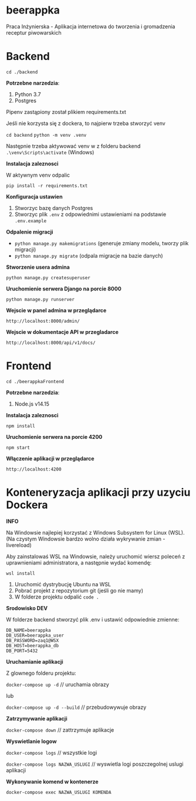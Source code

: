 # beerappka
Praca Inżynierska - Aplikacja internetowa do tworzenia i gromadzenia receptur piwowarskich

# Backend

``cd ./backend``

__Potrzebne narzedzia__:
1. Python 3.7
2. Postgres

Pipenv zastąpiony został plikiem requirements.txt

Jeśli nie korzysta się z dockera,
to najpierw trzeba stworzyć venv

`cd backend`
`python -m venv .venv`

Następnie trzeba aktywować venv w z folderu backend
`.\venv\Scripts\activate` (Windows)


__Instalacja zaleznosci__

W aktywnym venv odpalic

`pip install -r requirements.txt`

__Konfiguracja ustawien__
1. Stworzyc bazę danych Postgres
2. Stworzyc plik `.env` z odpowiednimi ustawieniami na podstawie `.env.example`

__Odpalenie migracji__
- ``python manage.py makemigrations`` (generuje zmiany modelu, tworzy plik migracji)
- ``python manage.py migrate`` (odpala migracje na bazie danych)

__Stworzenie usera admina__

``python manage.py createsuperuser``

__Uruchomienie serwera Django na porcie 8000__

``python manage.py runserver``

__Wejscie w panel admina w przeglądarce__

``http://localhost:8000/admin/``

__Wejscie w dokumentacje API w przegladarce__

``http://localhost:8000/api/v1/docs/``



# Frontend

``cd ./beerappkaFrontend``

__Potrzebne narzedzia__:
1. Node.js v14.15

__Instalacja zaleznosci__

``npm install``

__Uruchomienie serwera na porcie 4200__

``npm start``

__Włączenie aplikacji w przeglądarce__

``http://localhost:4200``

# Konteneryzacja aplikacji przy uzyciu Dockera

__INFO__

Na Windowsie najlepiej korzystać z Windows Subsystem for Linux (WSL).
(Na czystym Windowsie bardzo wolno działa wykrywanie zmian - livereload)

Aby zainstalowaś WSL na Windowsie, należy uruchomić wiersz poleceń 
z uprawnieniami administratora, a następnie wydać komendę:

``wsl install``

1. Uruchomić dystrybucję Ubuntu na WSL
2. Pobrać projekt z repozytorium git (jeśli go nie mamy)
3. W folderze projektu odpalić ``code .``


__Srodowisko DEV__

W folderze backend stworzyć plik .env i ustawić odpowiednie zmienne:

```
DB_NAME=beerappka
DB_USER=beerappka_user
DB_PASSWORD=zaq1@WSX
DB_HOST=beerappka_db
DB_PORT=5432
```


__Uruchamianie aplikacji__

Z glownego folderu projektu:


``docker-compose up -d`` // uruchamia obrazy

lub

``docker-compose up -d --build`` // przebudowywuje obrazy


__Zatrzymywanie aplikacji__

``docker-compose down`` // zattrzymuje aplikacje

__Wyswietlanie logow__

``docker-compose logs`` // wszystkie logi

``docker-compose logs NAZWA_USLUGI`` // wyswietla logi poszczegolnej uslugi aplikacji

__Wykonywanie komend w kontenerze__

``docker-compose exec NAZWA_USLUGI KOMENDA``
